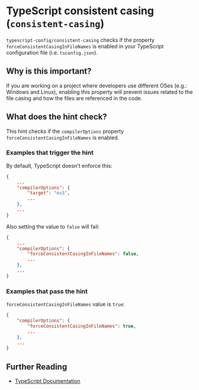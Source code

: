 # TypeScript consistent casing (`consistent-casing`)

`typescript-config/consistent-casing` checks if the property `forceConsistentCasingInFileNames`
is enabled in your TypeScript configuration file (i.e. `tsconfig.json`).

## Why is this important?

If you are working on a project where developers use different OSes (e.g.:
Windows and Linux), enabling this property will prevent issues related to
the file casing and how the files are referenced in the code.

## What does the hint check?

This hint checks if the `compilerOptions` property `forceConsistentCasingInFileNames`
is enabled.

### Examples that **trigger** the hint

By default, TypeScript doesn't enforce this:

```json
{
    ...
    "compilerOptions": {
        "target": "es5",
        ...
    },
    ...
}
```

Also setting the value to `false` will fail:

```json
{
    ...
    "compilerOptions": {
        "forceConsistentCasingInFileNames": false,
        ...
    },
    ...
}
```

### Examples that **pass** the hint

`forceConsistentCasingInFileNames` value is `true`:

```json
{
    "compilerOptions": {
        "forceConsistentCasingInFileNames": true,
        ...
    },
    ...
}
```

## Further Reading

* [TypeScript Documentation][typescript docs]

[typescript docs]: https://www.typescriptlang.org/docs/home.html
